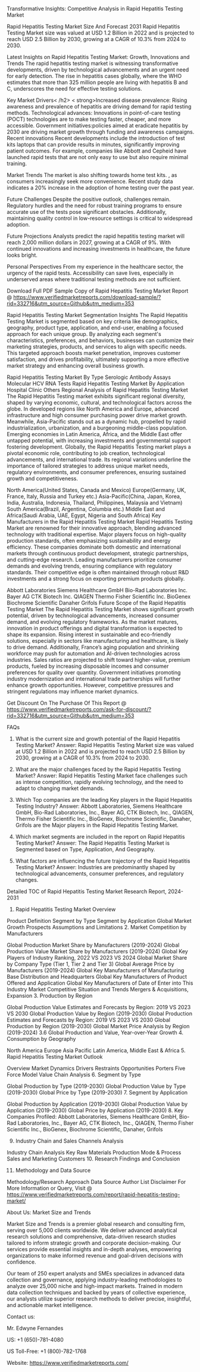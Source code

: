 Transformative Insights: Competitive Analysis in Rapid Hepatitis Testing Market


Rapid Hepatitis Testing Market Size And Forecast 2031
Rapid Hepatitis Testing Market size was valued at USD 1.2 Billion in 2022 and is projected to reach USD 2.5 Billion by 2030, growing at a CAGR of 10.3% from 2024 to 2030.

Latest Insights on Rapid Hepatitis Testing Market: Growth, Innovations and Trends
The rapid hepatitis testing market is witnessing transformative developments, driven by technological advancements and an urgent need for early detection. The rise in hepatitis cases globally, where the WHO estimates that more than 325 million people are living with hepatitis B and C, underscores the need for effective testing solutions.

Key Market Drivers< /h2>
< strong>Increased disease prevalence: Rising awareness and prevalence of hepatitis are driving demand for rapid testing methods.
Technological advances: Innovations in point-of-care testing (POCT) technologies are to make testing faster, cheaper, and more accessible.
Government initiatives:policies aimed at eradicate hepatitis by 2030 are driving market growth through funding and awareness campaigns.
Recent innovations
Recent developments include the introduction of test kits laptops that can provide results in minutes, significantly improving patient outcomes. For example, companies like Abbott and Cepheid have launched rapid tests that are not only easy to use but also require minimal training.

Market Trends
The market is also shifting towards home test kits. , as consumers increasingly seek more convenience. Recent study data indicates a 20% increase in the adoption of home testing over the past year.

Future Challenges
Despite the positive outlook, challenges remain. Regulatory hurdles and the need for robust training programs to ensure accurate use of the tests pose significant obstacles. Additionally, maintaining quality control in low-resource settings is critical to widespread adoption.

Future Projections
Analysts predict the rapid hepatitis testing market will reach 2,000 million dollars in 2027, growing at a CAGR of 9%. With continued innovations and increasing investments in healthcare, the future looks bright.

Personal Perspectives
From my experience in the healthcare sector, the urgency of the rapid tests. Accessibility can save lives, especially in underserved areas where traditional testing methods are not sufficient.

Download Full PDF Sample Copy of Rapid Hepatitis Testing Market Report @ https://www.verifiedmarketreports.com/download-sample/?rid=332716&utm_source=Github&utm_medium=353

Rapid Hepatitis Testing Market Segmentation Insights
The Rapid Hepatitis Testing Market is segmented based on key criteria like demographics, geography, product type, application, and end-user, enabling a focused approach for each unique group. By analyzing each segment's characteristics, preferences, and behaviors, businesses can customize their marketing strategies, products, and services to align with specific needs. This targeted approach boosts market penetration, improves customer satisfaction, and drives profitability, ultimately supporting a more effective market strategy and enhancing overall business growth.

Rapid Hepatitis Testing Market By Type
Serologic Antibody Assays
Molecular HCV RNA Tests
Rapid Hepatitis Testing Market By Application
Hospital
Clinic
Others
Regional Analysis of Rapid Hepatitis Testing Market
The Rapid Hepatitis Testing market exhibits significant regional diversity, shaped by varying economic, cultural, and technological factors across the globe. In developed regions like North America and Europe, advanced infrastructure and high consumer purchasing power drive market growth. Meanwhile, Asia-Pacific stands out as a dynamic hub, propelled by rapid industrialization, urbanization, and a burgeoning middle-class population. Emerging economies in Latin America, Africa, and the Middle East offer untapped potential, with increasing investments and governmental support fostering development. Globally, the Rapid Hepatitis Testing market plays a pivotal economic role, contributing to job creation, technological advancements, and international trade. Its regional variations underline the importance of tailored strategies to address unique market needs, regulatory environments, and consumer preferences, ensuring sustained growth and competitiveness.

North America(United States, Canada and Mexico)
Europe(Germany, UK, France, Italy, Russia and Turkey etc.)
Asia-Pacific(China, Japan, Korea, India, Australia, Indonesia, Thailand, Philippines, Malaysia and Vietnam)
South America(Brazil, Argentina, Columbia etc.)
Middle East and Africa(Saudi Arabia, UAE, Egypt, Nigeria and South Africa)
Key Manufacturers in the Rapid Hepatitis Testing Market
Rapid Hepatitis Testing Market are renowned for their innovative approach, blending advanced technology with traditional expertise. Major players focus on high-quality production standards, often emphasizing sustainability and energy efficiency. These companies dominate both domestic and international markets through continuous product development, strategic partnerships, and cutting-edge research. Leading manufacturers prioritize consumer demands and evolving trends, ensuring compliance with regulatory standards. Their competitive edge is often maintained through robust R&D investments and a strong focus on exporting premium products globally.

Abbott Laboratories
Siemens Healthcare GmbH
Bio-Rad Laboratories
Inc.
Bayer AG
CTK Biotech
Inc.
QIAGEN
Thermo Fisher Scientific Inc.
BioGenex
Biochrome Scientific
Danaher
Grifols
Future Scope of the Rapid Hepatitis Testing Market
The Rapid Hepatitis Testing Market shows significant growth potential, driven by technological advancements, increased consumer demand, and evolving regulatory frameworks. As the market matures, innovation in product offerings and digital transformation is expected to shape its expansion. Rising interest in sustainable and eco-friendly solutions, especially in sectors like manufacturing and healthcare, is likely to drive demand. Additionally, France’s aging population and shrinking workforce may push for automation and AI-driven technologies across industries. Sales ratios are projected to shift toward higher-value, premium products, fueled by increasing disposable incomes and consumer preferences for quality over quantity. Government initiatives promoting industry modernization and international trade partnerships will further enhance growth opportunities. However, competitive pressures and stringent regulations may influence market dynamics.

Get Discount On The Purchase Of This Report @ https://www.verifiedmarketreports.com/ask-for-discount/?rid=332716&utm_source=Github&utm_medium=353

FAQs
1. What is the current size and growth potential of the Rapid Hepatitis Testing Market?
Answer: Rapid Hepatitis Testing Market size was valued at USD 1.2 Billion in 2022 and is projected to reach USD 2.5 Billion by 2030, growing at a CAGR of 10.3% from 2024 to 2030.

2. What are the major challenges faced by the Rapid Hepatitis Testing Market?
Answer: Rapid Hepatitis Testing Market face challenges such as intense competition, rapidly evolving technology, and the need to adapt to changing market demands.

3. Which Top companies are the leading Key players in the Rapid Hepatitis Testing Industry?
Answer: Abbott Laboratories, Siemens Healthcare GmbH, Bio-Rad Laboratories, Inc., Bayer AG, CTK Biotech, Inc., QIAGEN, Thermo Fisher Scientific Inc., BioGenex, Biochrome Scientific, Danaher, Grifols are the Major players in the Rapid Hepatitis Testing Market.

4. Which market segments are included in the report on Rapid Hepatitis Testing Market?
Answer: The Rapid Hepatitis Testing Market is Segmented based on Type, Application, And Geography.

5. What factors are influencing the future trajectory of the Rapid Hepatitis Testing Market?
Answer: Industries are predominantly shaped by technological advancements, consumer preferences, and regulatory changes.

Detailed TOC of Rapid Hepatitis Testing Market Research Report, 2024-2031
1. Rapid Hepatitis Testing Market Overview

Product Definition
Segment by Type
Segment by Application
Global Market Growth Prospects
Assumptions and Limitations
2. Market Competition by Manufacturers

Global Production Market Share by Manufacturers (2019-2024)
Global Production Value Market Share by Manufacturers (2019-2024)
Global Key Players of Industry Ranking, 2022 VS 2023 VS 2024
Global Market Share by Company Type (Tier 1, Tier 2 and Tier 3)
Global Average Price by Manufacturers (2019-2024)
Global Key Manufacturers of Manufacturing Base Distribution and Headquarters
Global Key Manufacturers of Product Offered and Application
Global Key Manufacturers of Date of Enter into This Industry
Market Competitive Situation and Trends
Mergers & Acquisitions, Expansion
3. Production by Region

Global Production Value Estimates and Forecasts by Region: 2019 VS 2023 VS 2030
Global Production Value by Region (2019-2030)
Global Production Estimates and Forecasts by Region: 2019 VS 2023 VS 2030
Global Production by Region (2019-2030)
Global Market Price Analysis by Region (2019-2024) 3.6 Global Production and Value, Year-over-Year Growth
4. Consumption by Geography

North America
Europe
Asia Pacific
Latin America, Middle East & Africa
5. Rapid Hepatitis Testing Market Outlook

Overview
Market Dynamics
Drivers
Restraints
Opportunities
Porters Five Force Model
Value Chain Analysis 
6. Segment by Type

Global Production by Type (2019-2030)
Global Production Value by Type (2019-2030)
Global Price by Type (2019-2030)
7. Segment by Application

Global Production by Application (2019-2030)
Global Production Value by Application (2019-2030)
Global Price by Application (2019-2030)
8. Key Companies Profiled: Abbott Laboratories, Siemens Healthcare GmbH, Bio-Rad Laboratories, Inc., Bayer AG, CTK Biotech, Inc., QIAGEN, Thermo Fisher Scientific Inc., BioGenex, Biochrome Scientific, Danaher, Grifols

9. Industry Chain and Sales Channels Analysis

Industry Chain Analysis
Key Raw Materials
Production Mode & Process
Sales and Marketing
Customers
10. Research Findings and Conclusion

11. Methodology and Data Source

Methodology/Research Approach
Data Source
Author List
Disclaimer
For More Information or Query, Visit @ https://www.verifiedmarketreports.com/report/rapid-hepatitis-testing-market/

About Us: Market Size and Trends

Market Size and Trends is a premier global research and consulting firm, serving over 5,000 clients worldwide. We deliver advanced analytical research solutions and comprehensive, data-driven research studies tailored to inform strategic growth and corporate decision-making. Our services provide essential insights and in-depth analyses, empowering organizations to make informed revenue and goal-driven decisions with confidence.

Our team of 250 expert analysts and SMEs specializes in advanced data collection and governance, applying industry-leading methodologies to analyze over 25,000 niche and high-impact markets. Trained in modern data collection techniques and backed by years of collective experience, our analysts utilize superior research methods to deliver precise, insightful, and actionable market intelligence.

Contact us:

Mr. Edwyne Fernandes

US: +1 (650)-781-4080

US Toll-Free: +1 (800)-782-1768

Website: https://www.verifiedmarketreports.com/
